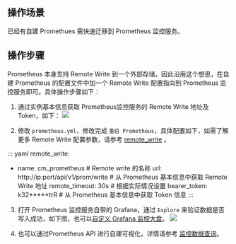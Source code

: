 ## 操作场景

已经有自建 Promethues 需快速迁移到 Prometheus 监控服务。

## 操作步骤

Prometheus 本身支持 Remote Write 到一个外部存储，因此沿用这个想思，在自建 Prometheus 的配置文件中加一个 Remote Write 配置指向到 Prometheus 监控服务即可。具体操作步骤如下：

1. 通过实例基本信息获取 Prometheus监控服务的 Remote Write 地址及 Token，如下：
   ![](https://main.qcloudimg.com/raw/8220b2f2033e91ca0e5b8e9899b03682.png)

2. 修改 `prometheus.yml`，修改完成 `重启 Prometheus`，具体配置如下，如需了解更多 Remote Write 配置参数，请参考 [remote_write](https://prometheus.io/docs/prometheus/latest/configuration/configuration/#remote_write) 。

<dx-codeblock>
:::  yaml
remote_write:

  - name: cm_prometheus # Remote write 的名称
    url: http://ip:port/api/v1/prom/write  # 从 Prometheus 基本信息中获取 Remote Write 地址
    remote_timeout: 30s # 根据实际情况设置
    bearer_token: k32*****trR # 从 Prometheus 基本信息中获取 Token 信息
:::
</dx-codeblock>

3. 打开 Prometheus 监控服务自带的 Grafana，通过 `Explore` 来验证数据是否写入成功，如下图，也可以[自定义 Grafana 监控大盘](!https://grafana.com/docs/grafana/latest/dashboards/)。
   ![](https://main.qcloudimg.com/raw/fc6bf3f5cfbab1bbd931d418b9dddef2.png)

4. 也可以通过Prometheus API 进行自建可视化，详情请参考 [监控数据查询](https://cloud.tencent.com/document/product/1416/56026)。
